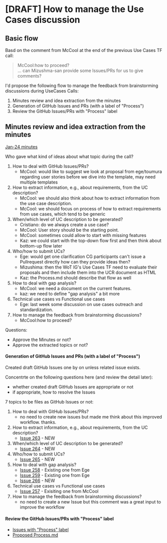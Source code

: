# [DRAFT] How to manage the Use Cases discussion

## Basic flow
Basd on the comment from McCool at the end of the previous Use Cases TF call:
> McCool:how to proceed?<br/>
> ... can Mizushma-san provide some Issues/PRs for us to give comments?

I'd propose the following flow to manage the feedback from brainstorming discussions during UseCases Calls:
1. Minutes review and idea extraction from the minutes
2. Generation of GitHub Issues and PRs (with a label of "Process")
3. Review the GitHub Issues/PRs with "Process" label

## Minutes review and idea extraction from the minutes
[Jan-24 minutes](https://www.w3.org/2024/01/24-wot-uc-minutes.html)

Who gave what kind of ideas about what topic during the call?
1. How to deal with GitHub Issues/PRs?
    * McCool: would like to suggest we look at proposal from ege/toumura regarding user stories before we dive into the template, may need multiple templates
2. How to extract information, e.g., about requirements, from the UC description?
    * McCool: we should also think about how to extract information from the use case description.
    * McCool: we should focus on process of how to extract requirements from use cases, which tend to be generic
3. When/which level of UC description to be generated?
    * Cristiano: do we always create a use case?
    * McCool: User story should be the starting point.
    * McCool: sometimes could allow to start with missing features
    * Kaz: we could start with the top-down flow first and then think about bottom-up flow later
4. Who/how to submit UCs?
    * Ege: would get one clarification CG participants can't issue a Pullrequest directly how can they provide ideas then?
    * Mizushima: then the WoT IG's Use Cases TF need to evaluate their proposals and then include them into the UCR document as HTML
    * Kaz: the Process.md should describe that flow as well
5. How to deal with gap analysis?
    * McCool: we need a document on the current features.
    * kaz: we need to define "gap analysis" a bit more
6. Technical use cases vs Functional use cases
    * Ege: last week some discussion on use cases outreach and standardization.
7. How to manage the feedback from brainstorming discussions?
    * McCool:how to proceed?
 
Questions:
* Approve the Minutes or not?
* Approve the extracted topics or not?

#### Generation of GitHub Issues and PRs (with a label of "Process")
Created draft GitHub Issues one by on unless related issue exists.

Concentrte on the following questions here (and review the detail later):
* whether created draft GitHub Issues are appropriate or not
* if appropriate, how to resolve the Issues

7 topics to be files as GitHub Issues or not:
1. How to deal with GitHub Issues/PRs?
    * no need to create new issues but made me think about this improved workflow. thanks.
2. How to extract information, e.g., about requirements, from the UC description?
    * [Issue 263](https://github.com/w3c/wot-usecases/issues/263) - NEW
3. When/which level of UC description to be generated?
    * [Issue 264](https://github.com/w3c/wot-usecases/issues/264) - NEW
4. Who/how to submit UCs?
    * [Issue 265](https://github.com/w3c/wot-usecases/issues/265) - NEW
5. How to deal with gap analysis?
    * [Issue 258](https://github.com/w3c/wot-usecases/issues/258) - Existing one from Ege
    * [Issue 259](https://github.com/w3c/wot-usecases/issues/259) - Existing one from Ege
    * [Issue 266](https://github.com/w3c/wot-usecases/issues/266) - NEW
6. Technical use cases vs Functional use cases
    * [Issue 257](https://github.com/w3c/wot-usecases/issues/257) - Exisiting one from McCool
7. How to manage the feedback from brainstorming discussions?
    * no need to create a new Issue but this comment was a great input to improve the workflow

#### Review the GitHub Issues/PRs with "Process" label
* [Issues with "Process" label](https://github.com/w3c/wot-usecases/issues?q=is%3Aissue+is%3Aopen+label%3AProcess)
* [Proposed Process.md](https://github.com/w3c/wot-usecases/blob/main/Process.md)

